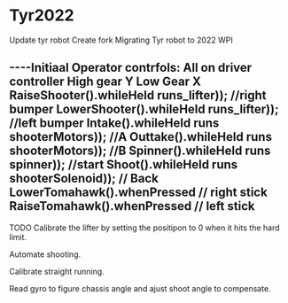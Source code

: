 # Tyr2022
Update tyr robot Create fork
Migrating Tyr robot to 2022 WPI

----Initiaal Operator contrfols:
All on driver controller
High gear Y
Low Gear X
RaiseShooter().whileHeld runs_lifter)); //right bumper
LowerShooter().whileHeld runs_lifter)); //left bumper
Intake().whileHeld runs shooterMotors)); //A
Outtake().whileHeld runs shooterMotors)); //B
Spinner().whileHeld runs spinner)); //start 
Shoot().whileHeld runs shooterSolenoid)); // Back
LowerTomahawk().whenPressed // right stick
RaiseTomahawk().whenPressed // left stick
-------------------
TODO Calibrate the lifter by setting the positipon to 0 when it hits the hard limit.

Automate shooting.

Calibrate straight running.

Read gyro to figure chassis angle and ajust shoot angle to compensate.